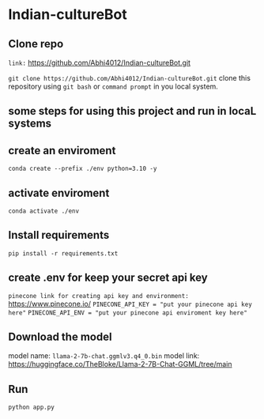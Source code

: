 # Indian-cultureBot

## Clone repo
`link:` https://github.com/Abhi4012/Indian-cultureBot.git

```git clone https://github.com/Abhi4012/Indian-cultureBot.git``` clone this repository using `git bash` or `command prompt` in you local system.


## some steps for using this project and run in locaL systems
## create an enviroment
`conda create --prefix ./env python=3.10 -y`

## activate enviroment
`conda activate ./env`

## Install requirements
`pip install -r requirements.txt`


## create .env for keep your secret api key
```pinecone link for creating api key and environment:``` https://www.pinecone.io/
`PINECONE_API_KEY = "put your pinecone api key here"`
`PINECONE_API_ENV = "put your pinecone api enviroment key here"`

## Download the model
model name:
`llama-2-7b-chat.ggmlv3.q4_0.bin`
model link:
https://huggingface.co/TheBloke/Llama-2-7B-Chat-GGML/tree/main


## Run 
`python app.py`